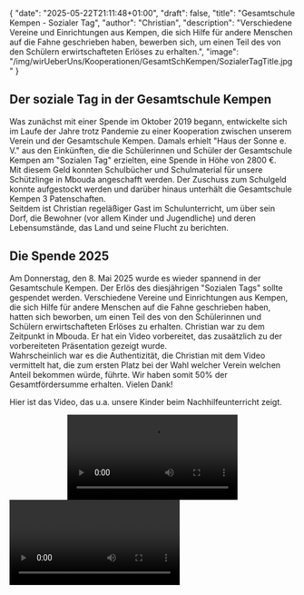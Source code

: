 {
    "date": "2025-05-22T21:11:48+01:00",
    "draft": false,
    "title": "Gesamtschule Kempen - Sozialer Tag",
    "author": "Christian",
    "description": "Verschiedene Vereine und Einrichtungen aus Kempen, die sich Hilfe für andere Menschen auf die Fahne geschrieben haben, bewerben sich, um einen Teil des von den Schülern erwirtschafteten Erlöses zu erhalten.",
    "image": "/img/wirUeberUns/Kooperationen/GesamtSchKempen/SozialerTagTitle.jpg"
}
## Der soziale Tag in der Gesamtschule Kempen
Was zunächst mit einer Spende im Oktober 2019 begann, entwickelte sich im Laufe der Jahre trotz Pandemie zu einer Kooperation zwischen unserem Verein und der Gesamtschule Kempen. Damals erhielt "Haus der Sonne e. V." aus den Einkünften, die die Schülerinnen und Schüler der Gesamtschule Kempen am "Sozialen Tag" erzielten, eine Spende in Höhe von 2800 €.  
Mit diesem Geld konnten Schulbücher und Schulmaterial für unsere Schützlinge in Mbouda angeschafft werden. Der Zuschuss zum Schulgeld konnte aufgestockt werden und darüber hinaus unterhält die Gesamtschule Kempen 3 Patenschaften.  
Seitdem ist Christian regeläßiger Gast im Schulunterricht, um über sein Dorf, die Bewohner (vor allem Kinder und Jugendliche) und deren Lebensumstände, das Land und seine Flucht zu berichten.   

## Die Spende 2025
Am Donnerstag, den 8. Mai 2025 wurde es wieder spannend in der Gesamtschule Kempen. Der Erlös des diesjährigen "Sozialen Tags" sollte gespendet werden. Verschiedene Vereine und Einrichtungen aus Kempen, die sich Hilfe für andere Menschen auf die Fahne geschrieben haben, hatten sich beworben, um einen Teil des von den Schülerinnen und Schülern erwirtschafteten Erlöses zu erhalten.
Christian war zu dem Zeitpunkt in Mbouda. Er hat ein Video vorbereitet, das zusaätzlich zu der vorbereiteten Präsentation gezeigt wurde.  
Wahrscheinlich war es die Authentizität, die Christian mit dem Video vermittelt hat, die zum ersten Platz bei der Wahl welcher Verein welchen Anteil bekommen würde, führte. Wir haben somit 50% der Gesamtfördersumme erhalten. Vielen Dank! 

Hier ist das Video, das u.a. unsere Kinder beim Nachhilfeunterricht zeigt.
<div class="media-container" style="display: flex; justify-content: center;">
    <video src="/img/Galerie/Gesamtschule Kempen/SozialerTag 2025.mp4" controls title="Bewerbungsvideo"></video>
</div>
<div id="lightbox" class="lightbox" onclick="this.style.display='none'">
    <video id="lightbox-video" controls></video>
</div>


